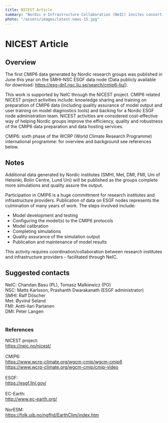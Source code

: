 ```yaml
---
title: NICEST Article
summary: "Nordic e-Infrastructure Collaboration (NeIC) invites consortia consisting of e-infrastructure providers, developers, researchers and related communities around the Nordic region to propose collaboration projects within e-infrastructure (digital infrastructure) of joint Nordic interest."
photo: "/assets/images/latest-news-15.jpg"
---
```


NICEST Article
===============================

## Overview
The first CMIP6 data generated by Nordic research groups was published in June this year on the SMHI-NSC ESGF data node (Data publicly available for download: https://esg-dn1.nsc.liu.se/search/cmip6-liu/). <br>

This work is supported by NeIC through the NICEST project. CMIP6 related NICEST project activities include: knowledge sharing and training on preparation of CMIP6 data (including quality assurance of model output and user training on model diagnostics tools) and backing for a Nordic ESGF node administration team. NICEST activities are considered cost-effective way of helping Nordic groups improve the efficiency​​, quality and ​​robustness​​ of ​​the CMIP6 data preparation and data hosting services. <br>

CMIP6: sixth phase of the WCRP (World Climate Research Programme) international programme: for overview and background see references below.
<br>

## Notes
Additional data generated by Nordic institutes (SMHI, Met, DMI, FMI, Uni of Helsinki, Bolin Centre, Lund Uni) will be published as the groups complete more simulations and quality assure the output.

Participation in CMIP6 is a huge committment for research institutes and infrastructure providers. Publication of data on ESGF nodes represents the culmination of many years of work. The steps involved include:
* Model development and testing
* Configuring the model(s) to the CMIP6 protocols
* Model calibration
* Completing simulations
* Quality assurance of the simulation output
* Publication and maintenance of model results

This activity requires coordination/collaboration between research institutes and infrastructure providers - facilitated through NeIC. 
<br>

## Suggested contacts
NeIC: Chandan Basu (PL), Tomasz Malkiewicz (PO) <br>
NSC: Matts Karlsson, Prashanth Dwarakanath (ESGF administrator) <br>
SMHI: Ralf Döscher <br>
Met: Øyvind Seland <br>
FMI: Antti-Ilari Partanen <br>
DMI: Peter Langen <br>
<br>

### References
NICEST project: <br>
https://neic.no/nicest/<br>
<br>
CMIP6:<br>
https://www.wcrp-climate.org/wgcm-cmip/wgcm-cmip6<br>
https://www.wcrp-climate.org/wgcm-cmip/cmip-video<br>
<br>
ESGF:<br>
https://esgf.llnl.gov/<br>
<br>
EC-Earth:<br>
http://www.ec-earth.org/<br>
<br>
NorESM:<br>
https://folk.uib.no/ngfhd/EarthClim/index.htm
